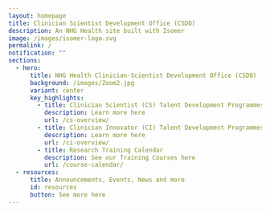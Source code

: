 ```yaml
---
layout: homepage
title: Clinician Scientist Development Office (CSDO)
description: An NHG Health site built with Isomer
image: /images/isomer-logo.svg
permalink: /
notification: ""
sections:
  - hero:
      title: NHG Health Clinician-Scientist Development Office (CSDO)
      background: /images/Zoom2.jpg
      variant: center
      key_highlights:
        - title: Clinician Scientist (CS) Talent Development Programmes
          description: Learn more here
          url: /cs-overview/
        - title: Clinician Innovator (CI) Talent Development Programmes
          description: Learn more here
          url: /ci-overview/
        - title: Research Training Calendar
          description: See our Training Courses here
          url: /course-calendar/
  - resources:
      title: Announcements, Events, News and more
      id: resources
      button: See more here
---
```

